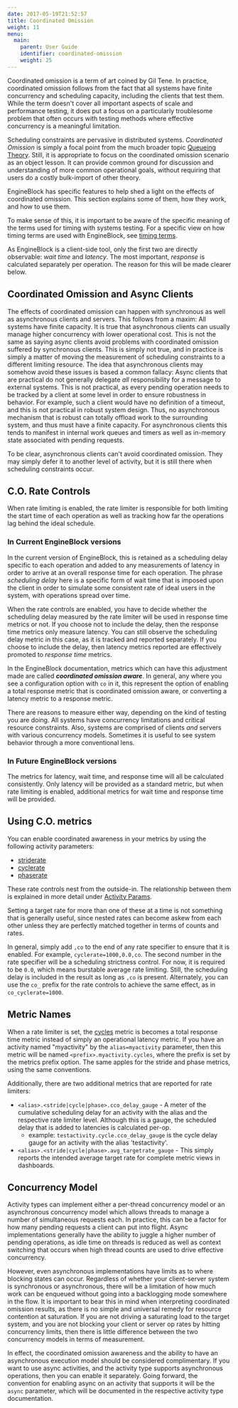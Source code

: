 ```yaml
---
date: 2017-05-19T21:52:57
title: Coordinated Omission
weight: 11
menu:
  main:
    parent: User Guide
    identifier: coordinated-omission
    weight: 25
---
```


Coordinated omission is a term of art coined by Gil Tene. In practice,
coordinated omission follows from the fact that all systems have finite
concurrency and scheduling capacity, including the clients that test them. While
the term doesn't cover all important aspects of scale and performance testing,
it does put a focus on a particularly troublesome problem that often occurs with
testing methods where effective concurrency is a meaningful limitation.

Scheduling constraints are pervasive in distributed systems. _Coordinated Omission_ 
is simply a focal point from the much broader topic
[Queueing Theory](https://en.wikipedia.org/wiki/Queueing_theory).
Still, it is appropriate to focus on the coordinated omission scenario as an object
lesson. It can provide common ground for discussion and understanding of more common
operational goals, without requiring that users do a costly bulk-import of other
theory. 

EngineBlock has specific features to help shed a light on the effects of
coordinated omission. This section explains some of them, how they work, and how
to use them.

To make sense of this, it is important to be aware of the specific meaning
of the terms used for timing with systems testing. For a specific view on
how timing terms are used with EngineBlock, see [timing terms](../timing_terms).

As EngineBlock is a client-side tool, only the first two are directly
observable: *wait time* and *latency*. The most important, *response* is 
calculated separately per operation. The reason for this will be made clearer below.

## Coordinated Omission and Async Clients

The effects of coordinated omission can happen with synchronous as well as asynchronous
clients and servers. This follows from a maxim: All systems have finite capacity.
It is true that asynchronous clients can usually manage higher concurrency with lower
operational cost. This is not the same as saying async clients avoid problems with
coordinated omission suffered by synchronous clients. This is simply not true, and
in practice is simply a matter of moving the measurement of scheduling constraints
to a different limiting resource. The idea that asynchronous clients may somehow
avoid these issues is based a common fallacy: Async clients that are practical do not
generally delegate *all* responsibility for a message to external systems. This is
not practical, as every pending operation needs to be tracked by a client at some
level in order to ensure robustness in behavior. For example, such a client would
have no definition of a timeout, and this is not practical in robust system design.
Thus, no asynchronous mechanism that is robust can totally offload work to the
surrounding system, and thus must have a finite capacity. For asynchronous clients
this tends to manifest in internal work queues and timers as well as in-memory
state associated with pending requests.

To be clear, asynchronous clients can't avoid coordinated omission. They may simply
defer it to another level of activity, but it is still there when scheduling constraints
occur.

## C.O. Rate Controls

When rate limiting is enabled, the rate limiter is responsible for both limiting
the start time of each operation as well as tracking how far the operations lag
behind the ideal schedule. 

### In Current EngineBlock versions

In the current version of EngineBlock, this is retained as a scheduling delay specific to
each operation and added to any measurements of latency in order to arrive at an
overall response time for each operation. The phrase *scheduling delay* here
is a specific form of wait time that is imposed upon the client in order to simulate
some consistent rate of ideal users in the system, with operations spread over time.

When the rate controls are enabled, you have to decide whether the scheduling
delay measured by the rate limiter will be used in response time metrics or not. If
you choose not to include the delay, then the response time metrics only
measure latency. You can still observe the scheduling delay metric
in this case, as it is tracked and reported separately.
If you choose to include the delay, then latency metrics reported are effectively 
promoted to *response time* metrics.

In the EngineBlock documentation, metrics which can have this adjustment made
are called ***coordinated omission aware***. In general, any where you see a
configuration option with `co` in it, this represent the option of enabling a
total response metric that is coordinated omission aware, or converting a
latency metric to a response metric.

There are reasons to measure either way, depending on the kind of testing you
are doing. All systems have concurrency limitations and critical resource
constraints. Also, systems are comprised of clients *and* servers with various
concurrency models. Sometimes it is useful to see system behavior through a more
conventional lens.

### In Future EngineBlock versions

The metrics for latency, wait time, and response time will all be calculated
consistently. Only latency will be provided as a standard metric, but when
rate limiting is enabled, additional metrics for wait time and response time
will be provided.

## Using C.O. metrics

You can enable coordinated awareness in your metrics by using the following activity parameters:

- [striderate](/parameters/activity_params/#striderate)
- [cyclerate](/parameters/activity_params/#cyclerate)
- [phaserate](/parameters/activity_params/#phaserate)

These rate controls nest from the outside-in. The relationship between them is explained
in more detail under [Activity Params](/parameters/activity_params).

Setting a target rate for more than one of these at a time is not something that is
generally useful, since nested rates can become askew from each other unless they are
perfectly matched together in terms of counts and rates.

In general, simply add `,co` to the end of any rate specifier to ensure that it is enabled.
For example, `cyclerate=1000,0.0,co`. The second number in the rate specifier will be
a scheduling strictness control. For now, it is required to be `0.0`, which means burstable
average rate limiting. Still, the scheduling delay is included in the result as long as `,co`
is present. Alternately, you can use the `co_` prefix for the rate controls to achieve
the same effect, as in `co_cyclerate=1000`.

## Metric Names

When a rate limiter is set, the [cycles](/user-guide/standard_metrics/#cycles)
metric is becomes a total response time metric instead of simply an operational
latency metric. If you have an activity named "myactivity" by the
`alias=myactivity` parameter, then this metric will be named
`<prefix>.myactivity.cycles`, where the prefix is set by the metrics prefix
option. The same apples for the stride and phase metrics, using the same
conventions.

Additionally, there are two additional metrics that are reported for rate limiters:

- `<alias>.<stride|cycle|phase>.cco_delay_gauge` - A meter of the cumulative
  scheduling delay for an activity with the alias and the respective rate limiter
  level. Although this is a gauge, the scheduled delay that is added to latencies is calculated
  per-op.
  - example: `testactivity.cycle.cco_delay_gauge` is the cycle delay gauge for an activity with the alias
    'testactivity'.
- `<alias>.<stride|cycle|phase>.avg_targetrate_gauge` - This simply reports the intended average
  target rate for complete metric views in dashboards.
  
## Concurrency Model

Activity types can implement either a per-thread concurrency model or an asynchronous concurrency
model which allows threads to manage a number of simultaneous requests each. In practice, this can
be a factor for how many pending requests a client can put into flight. Async implementations generally 
have the ability to juggle a higher number of pending operations, as idle time on threads is reduced
as well as context switching that occurs when high thread counts are used to drive effective concurrency.

However, even asynchronous implementations have limits as to where blocking states can occur. Regardless
of whether your client-server system is synchronous or asynchronous, there will be a limitation of
how much work can be enqueued without going into a backlogging mode somewhere in the flow. It is
important to bear this in mind when interpreting coordinated omission results, as there is no simple
and universal remedy for resource contention at saturation. If you are not driving a saturating load
to the target system, and you are not blocking your client or server op rates by hitting 
concurrency limits, then there is little difference between the two concurrency models in terms of
measurement.

In effect, the coordinated omission awareness and the ability to have an asynchronous execution model
should be considered complimentary. If you want to use async activities, and the activity type supports
asynchronous operations, then you can enable it separately. Going forward, the convention for enabling
async on an activity that supports it will be the `async` parameter, which will be documented
in the respective activity type documentation.




    
    


 
 



